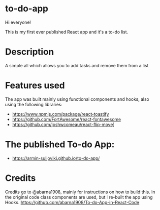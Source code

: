 # to-do-app
Hi everyone!

This is my first ever published React app and it's a to-do list. 

# Description
A simple all which allows you to add tasks and remove them from a list

# Features used
The app was built mainly using functional components and hooks, also using the following libraries:
- https://www.npmjs.com/package/react-toastify
- https://github.com/FortAwesome/react-fontawesome
- https://github.com/joshwcomeau/react-flip-move]

# The published To-do App:
- https://armin-suljovikj.github.io/to-do-app/

# Credits
Credits go to @abarna1908, mainly for instructions on how to build this. In the original code class components are used, but I re-built the app using Hooks.
https://github.com/abarna1908/To-do-App-in-React-Code 

